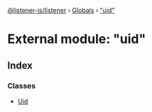 [@listener-js/listener](../README.md) › [Globals](../globals.md) › ["uid"](_uid_.md)

# External module: "uid"

## Index

### Classes

* [Uid](../classes/_uid_.uid.md)
